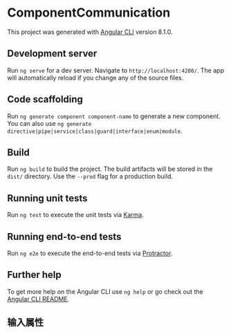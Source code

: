 # ComponentCommunication

This project was generated with [Angular CLI](https://github.com/angular/angular-cli) version 8.1.0.

## Development server

Run `ng serve` for a dev server. Navigate to `http://localhost:4200/`. The app will automatically reload if you change any of the source files.

## Code scaffolding

Run `ng generate component component-name` to generate a new component. You can also use `ng generate directive|pipe|service|class|guard|interface|enum|module`.

## Build

Run `ng build` to build the project. The build artifacts will be stored in the `dist/` directory. Use the `--prod` flag for a production build.

## Running unit tests

Run `ng test` to execute the unit tests via [Karma](https://karma-runner.github.io).

## Running end-to-end tests

Run `ng e2e` to execute the end-to-end tests via [Protractor](http://www.protractortest.org/).

## Further help

To get more help on the Angular CLI use `ng help` or go check out the [Angular CLI README](https://github.com/angular/angular-cli/blob/master/README.md).

## 输入属性
<!-- 
输入属性使用input 注解的属性@Input()
@Input() 绑定是单向的，只能父组件的值改变的时候影响子组件，不能子组件值改变不影响父组件

两种传递数据的方式：
1：输入属性：输入属性是通过属性传递数据的，并且这种传递只能在有父子关系的组件中从父组件传递到子组件，在父组件的模板中引用子组件，通过输入属性，从父组件给子组件传递数据，
<app-order [stockCode] = "stock" [amount]="100"></app-order>

2： 路由传参：路由参数是通过构造函数传递数据在构造函数中注入一个对象

 -->
